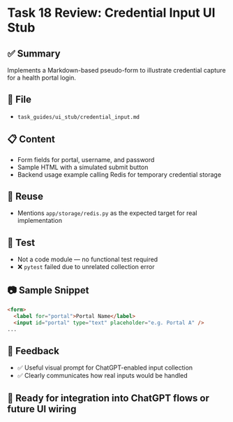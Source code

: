 # Task 18 Review: Credential Input UI Stub

## ✅ Summary
Implements a Markdown-based pseudo-form to illustrate credential capture for a health portal login.

## 📂 File
- `task_guides/ui_stub/credential_input.md`

## 📋 Content
- Form fields for portal, username, and password
- Sample HTML with a simulated submit button
- Backend usage example calling Redis for temporary credential storage

## 🔄 Reuse
- Mentions `app/storage/redis.py` as the expected target for real implementation

## 🧪 Test
- Not a code module — no functional test required
- ❌ `pytest` failed due to unrelated collection error

## 📷 Sample Snippet
```html
<form>
  <label for="portal">Portal Name</label>
  <input id="portal" type="text" placeholder="e.g. Portal A" />
...
```

## 💬 Feedback
- ✅ Useful visual prompt for ChatGPT-enabled input collection
- ✅ Clearly communicates how real inputs would be handled

## 🚀 Ready for integration into ChatGPT flows or future UI wiring